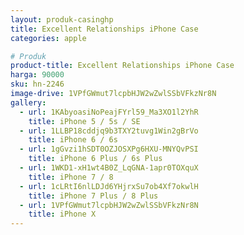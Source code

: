 ```yaml
---
layout: produk-casinghp
title: Excellent Relationships iPhone Case
categories: apple

# Produk
product-title: Excellent Relationships iPhone Case
harga: 90000
sku: hn-2246
image-drive: 1VPfGWmut7lcpbHJW2wZwlSSbVFkzNr8N
gallery:
  - url: 1KAbyoasiNoPeajFYrl59_Ma3XO1l2YhR
    title: iPhone 5 / 5s / SE
  - url: 1LLBP18cddjq9b3TXY2tuvg1Win2gBrVo
    title: iPhone 6 / 6s
  - url: 1gGvzi1hSDT0OZJOSXPg6HXU-MNYQvPSI
    title: iPhone 6 Plus / 6s Plus
  - url: 1WKD1-xH1wt4B0Z_LqGNA-1apr0TOXquX
    title: iPhone 7 / 8
  - url: 1cLRtI6nlLDJd6YHjrxSu7ob4Xf7okwlH
    title: iPhone 7 Plus / 8 Plus
  - url: 1VPfGWmut7lcpbHJW2wZwlSSbVFkzNr8N
    title: iPhone X
---
```

